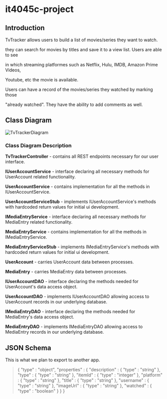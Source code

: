 # it4045c-project  
## Introduction  

TvTracker allows users to build a list of movies/series they want to watch.

they can search for movies by titles and save it to a view list. Users are able to see 

in which streaming platformes such as Netflix, Hulu, IMDB, Amazon Prime Videos, 

Youtube, etc the movie is available.

Users can have a record of the movies/series they watched by marking those  

"already watched". They have the ability to add comments as well.

## Class Diagram

![TvTrackerDiagram](https://github.com/smitty891/it4045c-project/blob/master/TvTrackerUML.png?raw=true)

### Class Diagram Description
**TvTrackerController** - contains all REST endpoints necessary for our user interface.

**IUserAccountService** - interface declaring all necessary methods for UserAccount related functionality.

**UserAccountService** - contains implementation for all the methods in IUserAccountService.

**UserAccountServiceStub** - implements IUserAccountService's methods with hardcoded return values for initial ui development.

**IMediaEntryService** - interface declaring all necessary methods for MediaEntry related functionality.

**MediaEntryService** - contains implementation for all the methods in IMediaEntryService.

**MediaEntryServiceStub** - implements IMediaEntryService's methods with hardcoded return values for initial ui development.

**UserAccount** - carries UserAccount data between processes.

**MediaEntry** -  carries MediaEntry data between processes.

**IUserAccountDAO** - interface declaring the methods needed for UserAccount's data access object.

**UserAccountDAO** - implements IUserAccountDAO allowing access to UserAccount records in our underlying database.

**IMediaEntryDAO** - interface declaring the methods needed for MediaEntry's data access object.

**MediaEntryDAO** - implements IMediaEntryDAO allowing access to MediaEntry records in our underlying database.


## JSON Schema

This is what we plan to export to another app.

>{
>  "type" : "object",
>  "properties" : {
>    "description" : {
>      "type" : "string"
>    },
>    "type" : {
>      "type" : "string"
>    },
>    "itemId" : {
>      "type" : "integer"
>    },
>    "platform" : {
>      "type" : "string"
>    },
>    "title" : {
>      "type" : "string"
>    },
>    "username" : {
>      "type" : "string"
>    },
>    "imageUrl" : {
>      "type" : "string"
>    },
>    "watched" : {
>      "type" : "boolean"
>    }
>  }
>}
